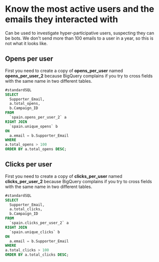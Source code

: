 # Know the most active users and the emails they interacted with

Can be used to investigate hyper-participative users, suspecting they can be bots. We don't send more than 100 emails to a user in a year, so this is not what it looks like.

## Opens per user

First you need to create a copy of **opens_per_user** named **opens_per_user_2** because BigQuery complains if you try to cross fields with the same name in two different tables.

```sql
#standardSQL
SELECT
  Supporter_Email,
  a.total_opens,
  b.Campaign_ID
FROM
  `spain.opens_per_user_2` a
RIGHT JOIN
  `spain.unique_opens` b
ON
  a.email = b.Supporter_Email
WHERE
a.total_opens > 100
ORDER BY a.total_opens DESC;
```

## Clicks per user

First you need to create a copy of **clicks_per_user** named **clicks_per_user_2** because BigQuery complains if you try to cross fields with the same name in two different tables.

```sql
#standardSQL
SELECT
  Supporter_Email,
  a.total_clicks,
  b.Campaign_ID
FROM
  `spain.clicks_per_user_2` a
RIGHT JOIN
  `spain.unique_clicks` b
ON
  a.email = b.Supporter_Email
WHERE
a.total_clicks > 100
ORDER BY a.total_clicks DESC;
```

